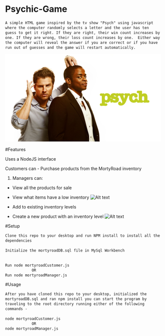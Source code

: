 # Psychic-Game
    A simple HTML game inspired by the tv show "Psych" using javascript where the computer randomly selects a letter and the user has ten guess to get it right. If they are right, their win count increases by one. If they are wrong, their loss count increases by one.  Either way the computer will reveal the answer if you are correct or if you have run out of guesses and the game will restart automatically.
![Alt text](/assets/images/Psych.jpg "Psych")

 #Features

 Uses a NodeJS interface

 Customers can -
    Purchase products from the MortyRoad inventory

 1. Managers can: 
   * View all the products for sale
   * View what items have a low inventory
![Alt text](/images/ViewInvLowInv.png "View Products and View Items with Low Inventory")

   * Add to existing inventory levels
   * Create a new product with an inventory level
   ![Alt text](/images/IncInvAddItem.png "View Products and View Items with Low Inventory")


#Setup

    Clone this repo to your desktop and run NPM install to install all the dependencies

    Initialize the mortyroadDB.sql file in MySql Workbench


    Run node mortyroadCustomer.js 
                OR
    Run node mortyroadManager.js

#Usage

    After you have cloned this repo to your desktop, initialized the mortyroadDB.sql and ran npm install you can start the program by traveling to the root directory running either of the following commands - 

    node mortyroadCustomer.js 
                OR
    node mortyroadManager.js


